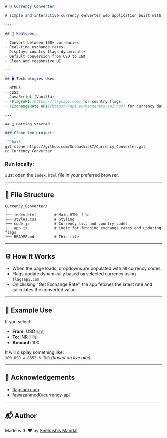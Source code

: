 ```markdown
# 💱 Currency Converter

A simple and interactive currency converter web application built with HTML, CSS, and JavaScript. It allows users to convert between different currencies using real-time exchange rates and displays corresponding country flags.

---

## 🌟 Features

- Convert between 100+ currencies
- Real-time exchange rates
- Displays country flags dynamically
- Default conversion from USD to INR
- Clean and responsive UI

---

## 🖥️ Technologies Used

- HTML5
- CSS3
- JavaScript (Vanilla)
- [FlagsAPI](https://flagsapi.com) for country flags
- [ExchangeRate API](https://api.exchangerate-api.com) for currency data

---

## 🚀 Getting Started

### Clone the project:

```bash
git clone https://github.com/Snehashis87/Currency_Converter.git
cd Currency_Converter
```

### Run locally:

Just open the `index.html` file in your preferred browser.

---

## 📁 File Structure

```
Currency_Converter/
│
├── index.html        # Main HTML file
├── styles.css        # Styling
├── code.js           # Currency list and country codes
├── app.js            # Logic for fetching exchange rates and updating flags
└── README.md         # This file
```

---

## ⚙️ How It Works

- When the page loads, dropdowns are populated with all currency codes.
- Flags update dynamically based on selected currency using `flagsapi.com`.
- On clicking "Get Exchange Rate", the app fetches the latest rate and calculates the converted value.

---

## 🧠 Example Use

If you select:
- **From:** USD 🇺🇸  
- **To:** INR 🇮🇳  
- **Amount:** 100

It will display something like:  
`100 USD = 8352.6 INR` *(based on live rate)*

---

## 🙏 Acknowledgements

- [flagsapi.com](https://flagsapi.com)
- [fawazahmed0/currency-api](https://github.com/fawazahmed0/currency-api)

---

## 📬 Author

Made with ❤️ by [Snehashis Mandal](https://github.com/Snehashis87)
```
